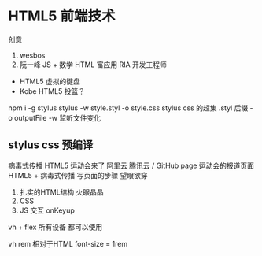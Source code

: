 # HTML5 前端技术
创意
1. wesbos
2. 阮一峰 JS + 数学
HTML 富应用 RIA 开发工程师
- HTML5 虚拟的键盘
- Kobe HTML5 投篮？

npm i -g stylus
stylus -w style.styl -o style.css
stylus css 的超集
.styl 后缀
-o outputFile
-w 监听文件变化

## stylus css 预编译
病毒式传播 HTML5 
运动会来了
阿里云 腾讯云 / GitHub page
运动会的报道页面 HTML5 + 病毒式传播
写页面的步骤
望眼欲穿 
1. 扎实的HTML结构 火眼晶晶
2. CSS 
3. JS 交互 onKeyup

vh + flex 所有设备 都可以使用

vh
rem 相对于HTML font-size = 1rem